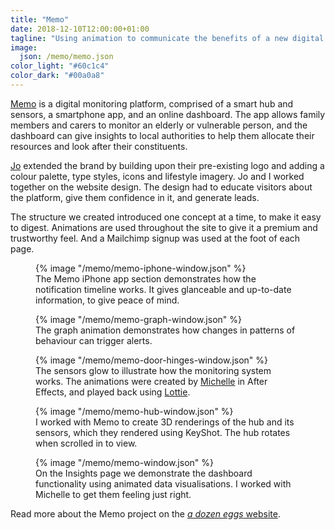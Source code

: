 ```yaml
---
title: "Memo"
date: 2018-12-10T12:00:00+01:00
tagline: "Using animation to communicate the benefits of a new digital telecare platform"
image:
  json: /memo/memo.json
color_light: "#60c1c4"
color_dark: "#00a0a8"
---
```


[Memo][1] is a digital monitoring platform, comprised of a smart hub and sensors, a smartphone app, and an online dashboard. The app allows family members and carers to monitor an elderly or vulnerable person, and the dashboard can give insights to local authorities to help them allocate their resources and look after their constituents.


[Jo][2] extended the brand by building upon their pre-existing logo and adding a colour palette, type styles, icons and lifestyle imagery. Jo and I worked together on the website design. The design had to educate visitors about the platform, give them confidence in it, and generate leads.

The structure we created introduced one concept at a time, to make it easy to digest. Animations are used throughout the site to give it a premium and trustworthy feel. And a Mailchimp signup was used at the foot of each page.

<figure>
  <div class="c-image-background u-rounded">
    {% image "/memo/memo-iphone-window.json" %}
  </div>
  <figcaption>
    The Memo iPhone app section demonstrates how the notification timeline works. It gives glanceable and up-to-date information, to give peace of mind.
  </figcaption>
</figure>

<figure>
  <div class="c-image-background u-rounded">
    {% image "/memo/memo-graph-window.json" %}
  </div>
  <figcaption>
    The graph animation demonstrates how changes in patterns of behaviour can trigger alerts.
  </figcaption>
</figure>

<figure>
  <div class="c-image-background u-rounded">
    {% image "/memo/memo-door-hinges-window.json" %}
  </div>
  <figcaption>
    The sensors glow to illustrate how the monitoring system works. The animations were created by <a href="https://www.adozeneggs.co.uk/insights/author/michelle/" title="Michelle Barnett">Michelle</a> in After Effects, and played back using <a href="https://github.com/airbnb/lottie-web">Lottie</a>.
  </figcaption>
</figure>

<figure>
  <div class="c-image-background u-rounded">
    {% image "/memo/memo-hub-window.json" %}
  </div>
  <figcaption>
    I worked with Memo to create 3D renderings of the hub and its sensors, which they rendered using KeyShot. The hub rotates when scrolled in to view.
  </figcaption>
</figure>

<figure>
  <div class="c-image-background u-rounded">
    {% image "/memo/memo-window.json" %}
  </div>
  <figcaption>
    On the Insights page we demonstrate the dashboard functionality using animated data visualisations. I worked with Michelle to get them feeling just right.
  </figcaption>
</figure>

Read more about the Memo project on the [_a dozen eggs_ website][3].

[1]: https://memohub.co.uk/ "Memo Hub website"
[2]: https://www.adozeneggs.co.uk/insights/author/jo/ "Jo Wdowiak"
[3]: https://www.adozeneggs.co.uk/portfolio/project/memo/
